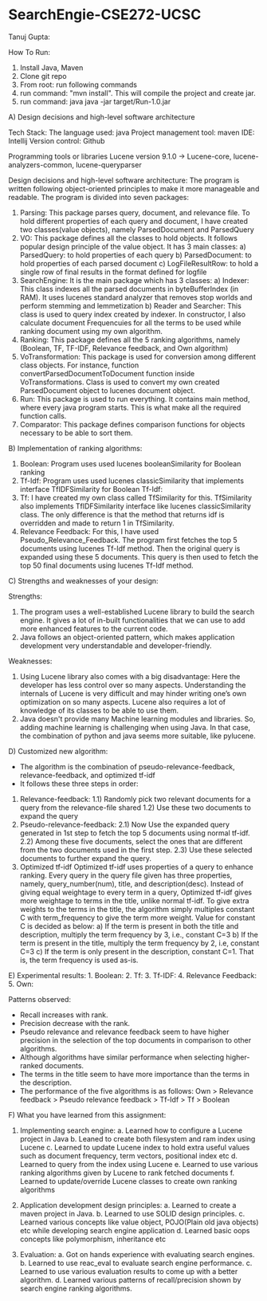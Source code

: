 # SearchEngie-CSE272-UCSC

Tanuj Gupta:

How To Run:
1. Install Java, Maven
2. Clone git repo
3. From root: run following commands
4. run command: "mvn install". This will compile the project and create jar.
5. run command: java java -jar target/Run-1.0.jar

A) Design decisions and high-level software architecture

Tech Stack:
The language used: java
Project management tool: maven IDE: Intellij
Version control: Github

Programming tools or libraries
Lucene version 9.1.0 ->
Lucene-core, lucene-analyzers-common, lucene-queryparser

Design decisions and high-level software architecture:
The program is written following object-oriented principles to make it more manageable and readable. The program is divided into seven packages:
1. Parsing:
   This package parses query, document, and relevance file. To hold different properties of each query and document, I have created two classes(value objects), namely ParsedDocument and ParsedQuery
2. VO:
   This package defines all the classes to hold objects. It follows popular design principle of the value object. It has 3 main classes:
   a) ParsedQuery: to hold properties of each query
   b) ParsedDocument: to hold properties of each parsed document
   c) LogFileResultRow: to hold a single row of final results in the format defined for logfile
3. SearchEngine:
   It is the main package which has 3 classes:
   a) Indexer: This class indexes all the parsed documents in byteBufferIndex (in RAM). It uses lucenes standard analyzer that removes stop worlds and perform stemming and lemmetization
   b) Reader and Searcher: This class is used to query index created by indexer. In constructor, I also calculate document Frequencuies for all the terms to be used while ranking document using my own algorithm.
4. Ranking:
   This package defines all the 5 ranking algorithms, namely (Boolean, TF, TF-IDF, Relevance feedback, and Own algorithm)
5. VoTransformation:
   This package is used for conversion among different class objects. For instance, function convertParsedDocumentToDocument function inside VoTransformations. Class is used to convert my own created ParsedDocument object to lucenes document object.
6. Run:
   This package is used to run everything. It contains main method, where every java program starts. This is what make all the required function calls.
7. Comparator:
   This package defines comparison functions for objects necessary to be able to sort them.



B) Implementation of ranking algorithms:
1. Boolean: Program uses used lucenes booleanSimilarity for Boolean ranking
2. Tf-Idf: Program uses used lucenes classicSimilarity that implements interface
   TfIDFSimilarity for Boolean Tf-Idf:
3. Tf: I have created my own class called TfSimilarity for this. TfSimilarity also
   implements TfIDFSimilarity interface like lucenes classicSimilarity class. The only difference is that the method that returns idf is overridden and made to return 1 in TfSimilarity.
4. Relevance Feedback: For this, I have used Pseudo_Relevance_Feedback. The program first fetches the top 5 documents using lucenes Tf-Idf method. Then the original query is expanded using these 5 documents. This query is then used to fetch the top 50 final documents using lucenes Tf-Idf method.

C) Strengths and weaknesses of your design:

Strengths:
1. The program uses a well-established Lucene library to build the search engine. It gives a lot of in-built functionalities that we can use to add more enhanced features to the current code.
2. Java follows an object-oriented pattern, which makes application development very understandable and developer-friendly.

Weaknesses:
1. Using Lucene library also comes with a big disadvantage:
   Here the developer has less control over so many aspects. Understanding the internals of Lucene is very difficult and may hinder writing one’s own optimization on so many aspects.
   Lucene also requires a lot of knowledge of its classes to be able to use them.
2. Java doesn't provide many Machine learning modules and libraries. So, adding machine learning is challenging when using Java. In that case, the combination of python and java seems more suitable, like pylucene.


D) Customized new algorithm:
- The algorithm is the combination of pseudo-relevance-feedback, relevance-feedback, and optimized tf-idf
- It follows these three steps in order:
1. Relevance-feedback:
   1.1) Randomly pick two relevant documents for a query from the relevance-file shared
   1.2) Use these two documents to expand the query
2. Pseudo-relevance-feedback:
   2.1) Now Use the expanded query generated in 1st step to fetch the top 5 documents using normal tf-idf.
   2.2) Among these five documents, select the ones that are different from the two documents used in the first step.
   2.3) Use these selected documents to further expand the query.
3. Optimized tf-idf
   Optimized tf-idf uses properties of a query to enhance ranking. Every query in the query file given has three properties, namely, query_number(num), title, and description(desc).
   Instead of giving equal weightage to every term in a query, Optimized tf-idf gives more weightage to terms in the title, unlike normal tf-idf.
   To give extra weights to the terms in the title, the algorithm simply multiples constant C with term_frequency to give the term more weight. Value for constant C is decided as below:
  a) If the term is present in both the title and description, multiply the term frequency by 3, i.e., constant C=3
  b) If the term is present in the title, multiply the term frequency by 2, i.e, constant C=3
  c) If the term is only present in the description, constant C=1. That is, the term frequency is used as-is.

E) Experimental results: 1. Boolean:
2. Tf:
3. Tf-IDF:
4. Relevance Feedback:
5. Own:

Patterns observed:
- Recall increases with rank.
- Precision decrease with the rank.
- Pseudo relevance and relevance feedback seem to have higher precision in the
  selection of the top documents in comparison to other algorithms.
- Although algorithms have similar performance when selecting higher-ranked
  documents.
- The terms in the title seem to have more importance than the terms in the
  description.
- The performance of the five algorithms is as follows:
  Own > Relevance feedback > Pseudo relevance feedback > Tf-Idf > Tf > Boolean
  

F) What you have learned from this assignment:

1. Implementing search engine:
   a. Learned how to configure a Lucene project in Java
   b. Leaned to create both filesystem and ram index using Lucene
   c. Learned to update Lucene index to hold extra useful values such as
   document frequency, term vectors, positional index etc
   d. Learned to query from the index using Lucene
   e. Learned to use various ranking algorithms given by Lucene to rank
   fetched documents
   f. Learned to update/override Lucene classes to create own ranking
   algorithms
   
2. Application development design principles:
   a. Learned to create a maven project in Java.
   b. Learned to use SOLID design principles.
   c. Learned various concepts like value object, POJO(Plain old java objects)
   etc while developing search engine application
   d. Learned basic oops concepts like polymorphism, inheritance etc

3. Evaluation:
   a. Got on hands experience with evaluating search engines.
   b. Learned to use reac_eval to evaluate search engine performance.
   c. Learned to use various evaluation results to come up with a better
   algorithm.
   d. Learned various patterns of recall/precision shown by search engine
   ranking algorithms.
